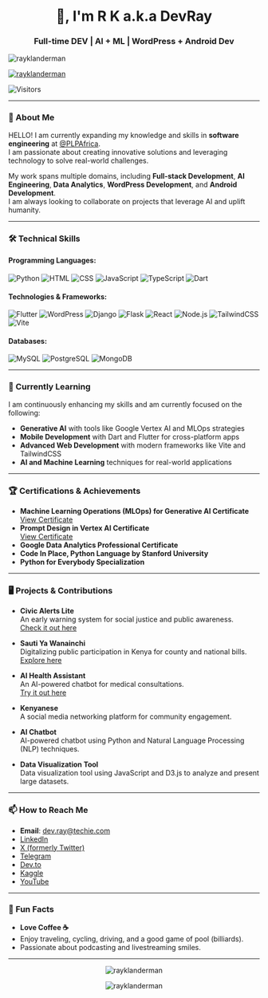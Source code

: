 <h1 align="center">👋, I'm R K a.k.a DevRay</h1>
<h3 align="center">Full-time DEV | AI + ML | WordPress + Android Dev</h3>

<p align="left">
  <img src="https://komarev.com/ghpvc/?username=rayklanderman&label=Profile%20views&color=0e75b6&style=flat" alt="rayklanderman" />
</p>

<p align="left">
  <a href="https://x.com/rayklanderman" target="blank">
    <img src="https://img.shields.io/twitter/follow/rayklanderman?logo=x&style=for-the-badge" alt="rayklanderman" />
  </a>
</p>

![Visitors](https://api.visitorbadge.io/api/visitors?path=rayklanderman%20%2F%20rayklanderman&label=Folk&labelColor=%2337d67a&countColor=%23263759)

---

### 🚀 About Me

HELLO! I am currently expanding my knowledge and skills in **software engineering** at [@PLPAfrica](https://plpafrica.com).  
I am passionate about creating innovative solutions and leveraging technology to solve real-world challenges.  

My work spans multiple domains, including **Full-stack Development**, **AI Engineering**, **Data Analytics**, **WordPress Development**, and **Android Development**.  
I am always looking to collaborate on projects that leverage AI and uplift humanity.  

---

### 🛠️ Technical Skills

#### Programming Languages:
![Python](https://img.shields.io/badge/Python-3776AB?style=for-the-badge&logo=python&logoColor=white)
![HTML](https://img.shields.io/badge/HTML5-E34F26?style=for-the-badge&logo=html5&logoColor=white)
![CSS](https://img.shields.io/badge/CSS3-1572B6?style=for-the-badge&logo=css3&logoColor=white)
![JavaScript](https://img.shields.io/badge/JavaScript-F7DF1E?style=for-the-badge&logo=javascript&logoColor=black)
![TypeScript](https://img.shields.io/badge/TypeScript-3178C6?style=for-the-badge&logo=typescript&logoColor=white)
![Dart](https://img.shields.io/badge/Dart-0175C2?style=for-the-badge&logo=dart&logoColor=white)

#### Technologies & Frameworks:
![Flutter](https://img.shields.io/badge/Flutter-02569B?style=for-the-badge&logo=flutter&logoColor=white)
![WordPress](https://img.shields.io/badge/WordPress-21759B?style=for-the-badge&logo=wordpress&logoColor=white)
![Django](https://img.shields.io/badge/Django-092E20?style=for-the-badge&logo=django&logoColor=white)
![Flask](https://img.shields.io/badge/Flask-000000?style=for-the-badge&logo=flask&logoColor=white)
![React](https://img.shields.io/badge/React-61DAFB?style=for-the-badge&logo=react&logoColor=black)
![Node.js](https://img.shields.io/badge/Node.js-339933?style=for-the-badge&logo=nodedotjs&logoColor=white)
![TailwindCSS](https://img.shields.io/badge/TailwindCSS-06B6D4?style=for-the-badge&logo=tailwindcss&logoColor=white)
![Vite](https://img.shields.io/badge/Vite-646CFF?style=for-the-badge&logo=vite&logoColor=white)

#### Databases:
![MySQL](https://img.shields.io/badge/MySQL-4479A1?style=for-the-badge&logo=mysql&logoColor=white)
![PostgreSQL](https://img.shields.io/badge/PostgreSQL-336791?style=for-the-badge&logo=postgresql&logoColor=white)
![MongoDB](https://img.shields.io/badge/MongoDB-4EA94B?style=for-the-badge&logo=mongodb&logoColor=white)

---

### 🌱 Currently Learning

I am continuously enhancing my skills and am currently focused on the following:

- **Generative AI** with tools like Google Vertex AI and MLOps strategies
- **Mobile Development** with Dart and Flutter for cross-platform apps
- **Advanced Web Development** with modern frameworks like Vite and TailwindCSS
- **AI and Machine Learning** techniques for real-world applications

---

### 🏆 Certifications & Achievements

- **Machine Learning Operations (MLOps) for Generative AI Certificate**  
  [View Certificate](https://www.cloudskillsboost.google/public_profiles/5d88baf2-c5cf-40af-bc9e-e995812ff504/badges/12568746)  
- **Prompt Design in Vertex AI Certificate**  
  [View Certificate](https://www.cloudskillsboost.google/public_profiles/5d88baf2-c5cf-40af-bc9e-e995812ff504/badges/12560333)  
- **Google Data Analytics Professional Certificate**  
- **Code In Place, Python Language by Stanford University**  
- **Python for Everybody Specialization**  

---

### 🖥️ Projects & Contributions

- **Civic Alerts Lite**  
  An early warning system for social justice and public awareness.  
  [Check it out here](https://civic-alert-lite.web.app/)

- **Sauti Ya Wanainchi**  
  Digitalizing public participation in Kenya for county and national bills.  
  [Explore here](https://civic-engagement-fabric-one.vercel.app/)  

- **AI Health Assistant**  
  An AI-powered chatbot for medical consultations.  
  [Try it out here](https://ai-health-chat-jsdnxnwfc-teamdevray.vercel.app/)  

- **Kenyanese**  
  A social media networking platform for community engagement.  

- **AI Chatbot**  
  AI-powered chatbot using Python and Natural Language Processing (NLP) techniques.  

- **Data Visualization Tool**  
  Data visualization tool using JavaScript and D3.js to analyze and present large datasets.  

---

### 📫 How to Reach Me

- **Email**: [dev.ray@techie.com](mailto:dev.ray@techie.com)  
- [LinkedIn](https://www.linkedin.com/in/raymondklanderman/)  
- [X (formerly Twitter)](https://x.com/rayklanderman)  
- [Telegram](https://t.me/Algorithmizer)  
- [Dev.to](https://dev.to/rayklanderman)  
- [Kaggle](https://www.kaggle.com/devrayrob)  
- [YouTube](https://www.youtube.com/c/@thealgorithmizer)  

---

### 🎨 Fun Facts

- **Love Coffee ☕**  
- Enjoy traveling, cycling, driving, and a good game of pool (billiards).  
- Passionate about podcasting and livestreaming smiles.  

---

<p align="center">
  <img src="https://github-readme-stats.vercel.app/api/top-langs?username=rayklanderman&show_icons=true&locale=en&layout=compact" alt="rayklanderman" />
</p>

<p align="center">
  <img src="https://github-readme-streak-stats.herokuapp.com/?user=rayklanderman&" alt="rayklanderman" />
</p>
